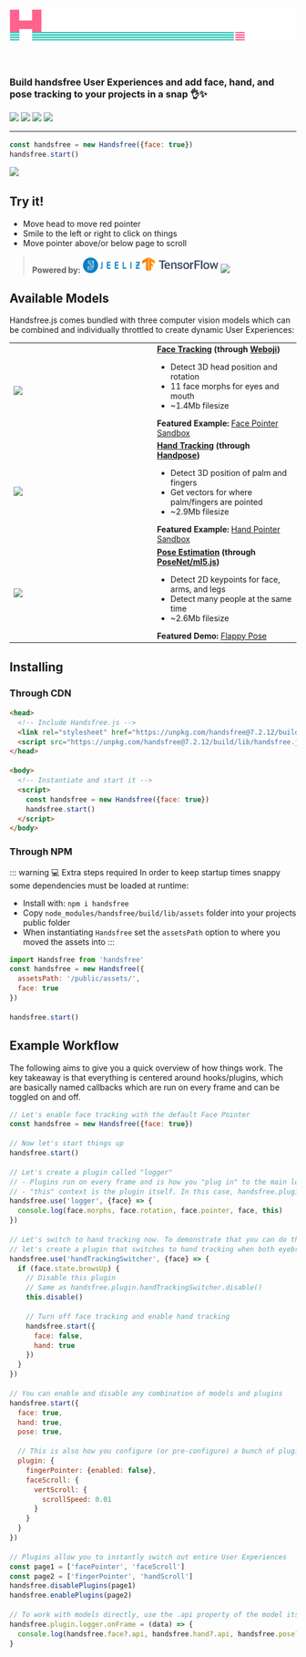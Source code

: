 <h1 class="mb-0"><a href="https://github.com/midiblocks/handsfree"><img src="/branding/handsfree.png"></a></h1>
<h3 style="padding-top: 2em">Build handsfree User Experiences and add face, hand, and pose tracking to your projects in a snap 👌✨</h3>
<p class="verticle-middle-children space-children">
  <a href="https://github.com/midiblocks/handsfree"><img src="https://img.shields.io/github/stars/midiblocks/handsfree?style=social"></a>
  <a href="https://github.com/midiblocks/handsfree"><img src="https://img.shields.io/github/last-commit/handsfreejs/handsfree.svg"></a>
  <a href="https://github.com/midiblocks/handsfree"><img src="https://img.shields.io/github/tag/handsfreejs/handsfree.svg"></a>
  <a href="https://github.com/midiblocks/handsfree"><img src="https://img.shields.io/github/repo-size/handsfreejs/handsfree.svg"></a>
</p>

---

```js
const handsfree = new Handsfree({face: true})
handsfree.start()
```

<div class="window">
  <div class="window-body">
    <div class="row">
      <div class="col-6"><img src="https://media.giphy.com/media/Iv2aSMS0QTy2P5JNCX/source.gif"></div>
      <div class="col-6">
        <h2>Try it!</h2>
        <ul>
          <li>Move head to move red pointer</li>
          <li>Smile to the left or right to click on things</li>
          <li>Move pointer above/or below page to scroll</li>
        </ul>
        <HandsfreeToggle class="block-children" text-off="Activate Face Pointer" text-on="Stop Handsfree" />
      </div>
    </div>
  </div>
</div>

<blockquote class="verticle-middle-children space-children text-center">
  <strong>Powered by:</strong>
  <a href="https://github.com/jeeliz/jeelizWeboji"><img width=100 src="/branding/jeeliz.png"></a>
  <a href="https://github.com/tensorflow/tfjs-models/"><img src='/branding/tensorflow.png' height=30></a> <a href="https://ml5js.org/"><img src="/branding/ml5.png" height=30></a>
</blockquote>

## Available Models

Handsfree.js comes bundled with three computer vision models which can be combined and individually throttled to create dynamic User Experiences:

<table>
  <tr>
    <td style="width: 50%"><a href="/examples/face-pointer"><img src="https://media.giphy.com/media/Iv2aSMS0QTy2P5JNCX/source.gif"></a></td>
    <td>
      <div><strong><a href="/docs/face">Face Tracking</a> (through <a href="https://github.com/jeeliz/jeelizWeboji">Weboji</a>)</strong></div>
      <ul>
        <li>Detect 3D head position and rotation</li>
        <li>11 face morphs for eyes and mouth</li>
        <li>~1.4Mb filesize</li>
      </ul>
      <div><strong>Featured Example:</strong> <a href="/examples/face-pointer">Face Pointer Sandbox</a></div>
    </td>
  </tr>
  <tr>
    <td style="width: 50%"><a href="/examples/hand-gestures"><img src="https://media4.giphy.com/media/FxLUuTSxXjJPx8K9L4/giphy.gif"></a></td>
    <td>
      <div><strong><a href="/docs/hand">Hand Tracking</a> (through <a href="https://github.com/tensorflow/tfjs-models/tree/master/handpose">Handpose</a>)</strong></div>
      <ul>
        <li>Detect 3D position of palm and fingers</li>
        <li>Get vectors for where palm/fingers are pointed</li>
        <li>~2.9Mb filesize</li>
      </ul>
      <div><strong>Featured Example:</strong> <a href="/examples/hand-gestures">Hand Pointer Sandbox</a></div>
    </td>
  </tr>
  <tr>
    <td style="width: 50%"><a href="https://flappy-pose.glitch.me/"><img src="https://media1.giphy.com/media/gUHHKdnuOW4OGOXcrI/giphy.gif"></a></td>
    <td>
      <div><strong><a href="/docs/pose">Pose Estimation</a> (through <a href="https://github.com/tensorflow/tfjs-models/tree/master/posenet">PoseNet/ml5.js</a>)</strong></div>
      <ul>
        <li>Detect 2D keypoints for face, arms, and legs</li>
        <li>Detect many people at the same time</li>
        <li>~2.6Mb filesize</li>
      </ul>
      <div><strong>Featured Demo:</strong> <a href="https://flappy-pose.glitch.me/">Flappy Pose</a></div>
    </td>
  </tr>
</table>

## Installing

### Through CDN
```html
<head>
  <!-- Include Handsfree.js -->
  <link rel="stylesheet" href="https://unpkg.com/handsfree@7.2.12/build/lib/assets/handsfree.css" />
  <script src="https://unpkg.com/handsfree@7.2.12/build/lib/handsfree.js"></script>
</head>

<body>
  <!-- Instantiate and start it -->
  <script>
    const handsfree = new Handsfree({face: true})
    handsfree.start()
  </script>
</body>
```

### Through NPM

::: warning 💻 Extra steps required
In order to keep startup times snappy some dependencies must be loaded at runtime:

- Install with: `npm i handsfree`
- Copy `node_modules/handsfree/build/lib/assets` folder into your projects public folder
- When instantiating `Handsfree` set the `assetsPath` option to where you moved the assets into
:::

```js
import Handsfree from 'handsfree'
const handsfree = new Handsfree({
  assetsPath: '/public/assets/',
  face: true
})

handsfree.start()
```

## Example Workflow

The following aims to give you a quick overview of how things work. The key takeaway is that everything is centered around hooks/plugins, which are basically named callbacks which are run on every frame and can be toggled on and off.

```js
// Let's enable face tracking with the default Face Pointer
const handsfree = new Handsfree({face: true})

// Now let's start things up
handsfree.start()

// Let's create a plugin called "logger"
// - Plugins run on every frame and is how you "plug in" to the main loop
// - "this" context is the plugin itself. In this case, handsfree.plugin.logger
handsfree.use('logger', {face} => {
  console.log(face.morphs, face.rotation, face.pointer, face, this)
})

// Let's switch to hand tracking now. To demonstrate that you can do this live,
// let's create a plugin that switches to hand tracking when both eyebrows go up
handsfree.use('handTrackingSwitcher', {face} => {
  if (face.state.browsUp) {
    // Disable this plugin
    // Same as handsfree.plugin.handTrackingSwitcher.disable()
    this.disable()

    // Turn off face tracking and enable hand tracking
    handsfree.start({
      face: false,
      hand: true
    })
  }
})

// You can enable and disable any combination of models and plugins
handsfree.start({
  face: true,
  hand: true,
  pose: true,

  // This is also how you configure (or pre-configure) a bunch of plugins at once
  plugin: {
    fingerPointer: {enabled: false},
    faceScroll: {
      vertScroll: {
        scrollSpeed: 0.01
      }
    }
  }
})

// Plugins allow you to instantly switch out entire User Experiences
const page1 = ['facePointer', 'faceScroll']
const page2 = ['fingerPointer', 'handScroll']
handsfree.disablePlugins(page1)
handsfree.enablePlugins(page2)

// To work with models directly, use the .api property of the model itself (not the data)
handsfree.plugin.logger.onFrame = (data) => {
  console.log(handsfree.face?.api, handsfree.hand?.api, handsfree.pose?.api)
}
```